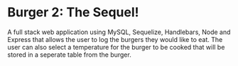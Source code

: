 # Burger 2: The Sequel!

A full stack web application using MySQL, Sequelize, Handlebars, Node and Express that allows the user to log the burgers they would like to eat.  The user can also select a temperature for the burger to be cooked that will be stored in a seperate table from the burger.  


